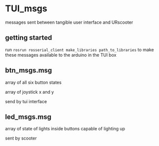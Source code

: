 <h1>TUI_msgs</h1>
  
messages sent between tangible user interface and URscooter

<h2>getting started</h2>

run `rosrun rosserial_client make_libraries path_to_libraries` to make these messages available to the arduino in the TUI box

<h2>btn_msgs.msg</h2>

array of all six button states

array of joystick x and y

send by tui interface

<h2>led_msgs.msg</h2>

array of state of lights inside buttons capable of lighting up

sent by scooter
